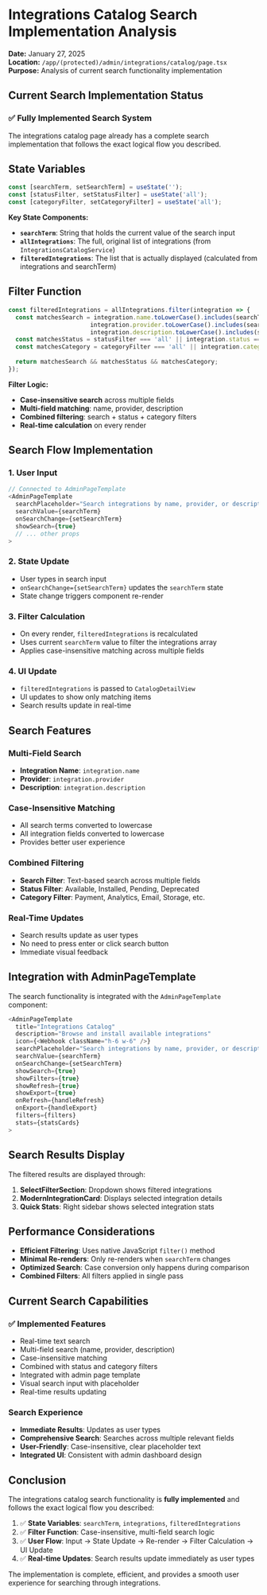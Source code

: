 # Integrations Catalog Search Implementation Analysis

**Date:** January 27, 2025  
**Location:** `/app/(protected)/admin/integrations/catalog/page.tsx`  
**Purpose:** Analysis of current search functionality implementation

## Current Search Implementation Status

### ✅ **Fully Implemented Search System**

The integrations catalog page already has a complete search implementation that follows the exact logical flow you described.

## State Variables

```typescript
const [searchTerm, setSearchTerm] = useState('');
const [statusFilter, setStatusFilter] = useState('all');
const [categoryFilter, setCategoryFilter] = useState('all');
```

**Key State Components:**
- **`searchTerm`**: String that holds the current value of the search input
- **`allIntegrations`**: The full, original list of integrations (from `IntegrationsCatalogService`)
- **`filteredIntegrations`**: The list that is actually displayed (calculated from integrations and searchTerm)

## Filter Function

```typescript
const filteredIntegrations = allIntegrations.filter(integration => {
  const matchesSearch = integration.name.toLowerCase().includes(searchTerm.toLowerCase()) ||
                       integration.provider.toLowerCase().includes(searchTerm.toLowerCase()) ||
                       integration.description.toLowerCase().includes(searchTerm.toLowerCase());
  const matchesStatus = statusFilter === 'all' || integration.status === statusFilter;
  const matchesCategory = categoryFilter === 'all' || integration.category === categoryFilter;
  
  return matchesSearch && matchesStatus && matchesCategory;
});
```

**Filter Logic:**
- **Case-insensitive search** across multiple fields
- **Multi-field matching**: name, provider, description
- **Combined filtering**: search + status + category filters
- **Real-time calculation** on every render

## Search Flow Implementation

### 1. **User Input**
```typescript
// Connected to AdminPageTemplate
<AdminPageTemplate
  searchPlaceholder="Search integrations by name, provider, or description..."
  searchValue={searchTerm}
  onSearchChange={setSearchTerm}
  showSearch={true}
  // ... other props
>
```

### 2. **State Update**
- User types in search input
- `onSearchChange={setSearchTerm}` updates the `searchTerm` state
- State change triggers component re-render

### 3. **Filter Calculation**
- On every render, `filteredIntegrations` is recalculated
- Uses current `searchTerm` value to filter the integrations array
- Applies case-insensitive matching across multiple fields

### 4. **UI Update**
- `filteredIntegrations` is passed to `CatalogDetailView`
- UI updates to show only matching items
- Search results update in real-time

## Search Features

### **Multi-Field Search**
- **Integration Name**: `integration.name`
- **Provider**: `integration.provider` 
- **Description**: `integration.description`

### **Case-Insensitive Matching**
- All search terms converted to lowercase
- All integration fields converted to lowercase
- Provides better user experience

### **Combined Filtering**
- **Search Filter**: Text-based search across multiple fields
- **Status Filter**: Available, Installed, Pending, Deprecated
- **Category Filter**: Payment, Analytics, Email, Storage, etc.

### **Real-Time Updates**
- Search results update as user types
- No need to press enter or click search button
- Immediate visual feedback

## Integration with AdminPageTemplate

The search functionality is integrated with the `AdminPageTemplate` component:

```typescript
<AdminPageTemplate
  title="Integrations Catalog"
  description="Browse and install available integrations"
  icon={<Webhook className="h-6 w-6" />}
  searchPlaceholder="Search integrations by name, provider, or description..."
  searchValue={searchTerm}
  onSearchChange={setSearchTerm}
  showSearch={true}
  showFilters={true}
  showRefresh={true}
  showExport={true}
  onRefresh={handleRefresh}
  onExport={handleExport}
  filters={filters}
  stats={statsCards}
>
```

## Search Results Display

The filtered results are displayed through:

1. **SelectFilterSection**: Dropdown shows filtered integrations
2. **ModernIntegrationCard**: Displays selected integration details
3. **Quick Stats**: Right sidebar shows selected integration stats

## Performance Considerations

- **Efficient Filtering**: Uses native JavaScript `filter()` method
- **Minimal Re-renders**: Only re-renders when `searchTerm` changes
- **Optimized Search**: Case conversion only happens during comparison
- **Combined Filters**: All filters applied in single pass

## Current Search Capabilities

### ✅ **Implemented Features**
- Real-time text search
- Multi-field search (name, provider, description)
- Case-insensitive matching
- Combined with status and category filters
- Integrated with admin page template
- Visual search input with placeholder
- Real-time results updating

### **Search Experience**
- **Immediate Results**: Updates as user types
- **Comprehensive Search**: Searches across multiple relevant fields
- **User-Friendly**: Case-insensitive, clear placeholder text
- **Integrated UI**: Consistent with admin dashboard design

## Conclusion

The integrations catalog search functionality is **fully implemented** and follows the exact logical flow you described:

1. ✅ **State Variables**: `searchTerm`, `integrations`, `filteredIntegrations`
2. ✅ **Filter Function**: Case-insensitive, multi-field search logic
3. ✅ **User Flow**: Input → State Update → Re-render → Filter Calculation → UI Update
4. ✅ **Real-time Updates**: Search results update immediately as user types

The implementation is complete, efficient, and provides a smooth user experience for searching through integrations.
